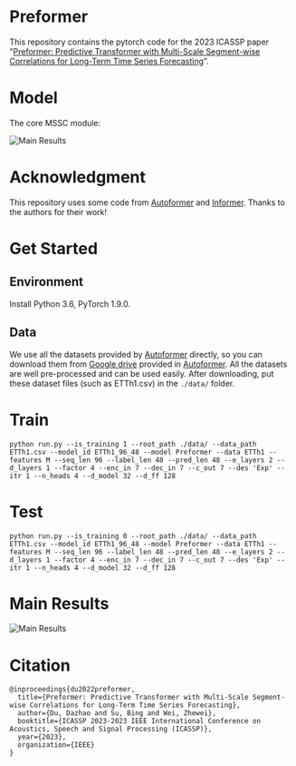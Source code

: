 # Preformer

This repository contains the pytorch code for the 2023 ICASSP paper "[Preformer: Predictive Transformer with Multi-Scale Segment-wise Correlations for Long-Term Time Series Forecasting](https://arxiv.org/pdf/2202.11356.pdf)”.

# Model
The core MSSC module:

![Main Results](figs/mssc.png)

# Acknowledgment

This repository uses some code from [Autoformer](https://github.com/thuml/Autoformer) and [Informer](https://github.com/zhouhaoyi/Informer2020). Thanks to the authors for their work!

# Get Started
## Environment

Install Python 3.6, PyTorch 1.9.0.

## Data

We use all the datasets provided by [Autoformer](https://github.com/thuml/Autoformer) directly, so you can download them from [Google drive](https://drive.google.com/drive/folders/1ZOYpTUa82_jCcxIdTmyr0LXQfvaM9vIy) provided in [Autoformer](https://github.com/thuml/Autoformer). All the datasets are well pre-processed and can be used easily. After downloading, put these dataset files (such as ETTh1.csv) in the `./data/` folder.


# Train

```
python run.py --is_training 1 --root_path ./data/ --data_path ETTh1.csv --model_id ETTh1_96_48 --model Preformer --data ETTh1 --features M --seq_len 96 --label_len 48 --pred_len 48 --e_layers 2 --d_layers 1 --factor 4 --enc_in 7 --dec_in 7 --c_out 7 --des 'Exp' --itr 1 --n_heads 4 --d_model 32 --d_ff 128
```

# Test

```
python run.py --is_training 0 --root_path ./data/ --data_path ETTh1.csv --model_id ETTh1_96_48 --model Preformer --data ETTh1 --features M --seq_len 96 --label_len 48 --pred_len 48 --e_layers 2 --d_layers 1 --factor 4 --enc_in 7 --dec_in 7 --c_out 7 --des 'Exp' --itr 1 --n_heads 4 --d_model 32 --d_ff 128
```

# Main Results

![Main Results](figs/result.png)

# Citation

```
@inproceedings{du2022preformer,
  title={Preformer: Predictive Transformer with Multi-Scale Segment-wise Correlations for Long-Term Time Series Forecasting},
  author={Du, Dazhao and Su, Bing and Wei, Zhewei},
  booktitle={ICASSP 2023-2023 IEEE International Conference on Acoustics, Speech and Signal Processing (ICASSP)},
  year={2023},
  organization={IEEE}
}
```



